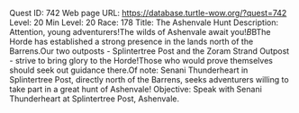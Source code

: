 Quest ID: 742
Web page URL: https://database.turtle-wow.org/?quest=742
Level: 20
Min Level: 20
Race: 178
Title: The Ashenvale Hunt
Description: Attention, young adventurers!The wilds of Ashenvale await you!$B$BThe Horde has established a strong presence in the lands north of the Barrens.Our two outposts - Splintertree Post and the Zoram Strand Outpost - strive to bring glory to the Horde!Those who would prove themselves should seek out guidance there.Of note: Senani Thunderheart in Splintertree Post, directly north of the Barrens, seeks adventurers willing to take part in a great hunt of Ashenvale!
Objective: Speak with Senani Thunderheart at Splintertree Post, Ashenvale.
